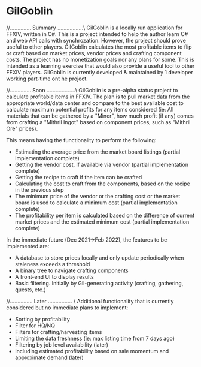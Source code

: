 # GilGoblin

//.............. Summary .................\\
GilGoblin is a locally run application for FFXIV, written in C#. This is a project intended to help the author learn C# and web API calls with synchrozation. However, the project should prove useful to other players. GilGoblin calculates the most profitable items to flip or craft based on market prices, vendor prices and crafting component costs. The project has no monetization goals nor any plans for some. This is intended as a learning exercise that would also provide a useful tool to other FFXIV players. GilGoblin is currently developed & maintained by 1 developer working part-time ont he project.

//..............  Soon  ...................\\
GilGoblin is a pre-alpha status project to calculate profitable items in FFXIV. The plan is to pull market data from the appropriate world/data center and compare to the best available cost to calculate maximum potential profits for any items considered (ie: All materials that can be gathered by a "Miner", how much profit (if any) comes from crafting a "Mithril Ingot" based on component prices, such as "Mithril Ore" prices).

This means having the functionality to perform the following: 
* Estimating the average price from the market board listings (partial implementation complete)
* Getting the vendor cost, if available via vendor (partial implementation complete)
* Getting the recipe to craft if the item can be crafted 
* Calculating the cost to craft from the components, based on the recipe in the previous step
* The minimum price of the vendor or the crafting cost or the market board is used to calculate a minimum cost (partial implementation complete)
* The profitability per item is calculated based on the difference of current market prices and the estimated minimum cost (partial implementation complete)

In the immediate future (Dec 2021->Feb 2022), the features to be implemented are:
* A database to store prices locally and only update periodically when staleness exceeds a threshold
* A binary tree to navigate crafting components
* A front-end UI to display results
* Basic filtering. Initially by Gil-generating activity (crafting, gathering, quests, etc.)

//...............  Later  ................ \\
Additional functionality that is currently considered but no immediate plans to implement:
* Sorting by profitability
* Filter for HQ/NQ
* Filters for crafting/harvesting items
* Limiting the data freshness (ie: max listing time from 7 days ago)
* Filtering by job level availability (later)
* Including estimated profitability based on sale momentum and approximate demand (later)
